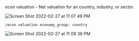 econ valuation - Net valuation for an country, industry, or sector.

![Screen Shot 2022-02-27 at 11 07 49 PM](https://user-images.githubusercontent.com/85772166/155939326-6e6ec88d-2c54-4e2a-aaf2-b2e7ee9f9931.png)

```
/econ valuation economy_group: country
```

![Screen Shot 2022-02-27 at 11 09 36 PM](https://user-images.githubusercontent.com/85772166/155939545-32d6d271-5f52-4d7f-aa55-d0067e901c8b.png)
